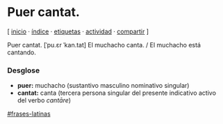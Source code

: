 # Puer cantat.
[ [inicio](/index.md) · [índice](/indice.md) · [etiquetas](/etiquetas.md) · [actividad](/actividad.md) · [compartir](https://x.com/intent/tweet?text=Puer+cantat.+%E2%80%94+Frases+latinas%0A%0A%E2%86%92+https%3A%2F%2Fgithub.com%2Fjucardus%2Fjucardus.github.io%2Fblob%2Fmain%2Fp%2Fu%2Fe%2Fpuer-cantat.md%0A%0A%23frases_latinas_jucardus) ]

Puer cantat. [ˈpu.ɛr ˈkan.tat] El muchacho canta. / El muchacho está cantando.

### Desglose

* **puer:** muchacho (sustantivo masculino nominativo singular)
* **cantat:** canta (tercera persona singular del presente indicativo activo del verbo _cantāre_)

[#frases-latinas](/f/r/frases-latinas.md)